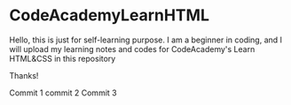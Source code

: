 # CodeAcademyLearnHTML
Hello, this is just for self-learning purpose.
I am a beginner in coding, and I will upload my learning notes and codes for CodeAcademy's Learn HTML&CSS in this repository

Thanks!

Commit 1
commit 2
Commit 3